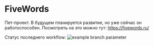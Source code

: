 # FiveWords

Пет-проект. В будущем планируется развитие, но уже сейчас он работоспособен. Посмотреть на это можно тут: https://fivewords.ru/

Статус последнего workflow:
![example branch parameter](https://github.com/VictorPozdeev1/FiveWords/actions/workflows/main.yml/badge.svg?branch=main)
